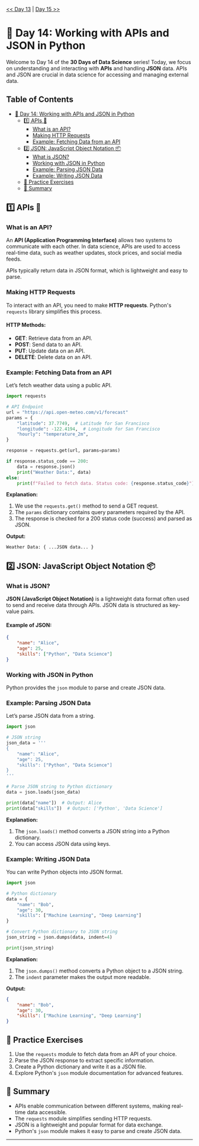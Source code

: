 [<< Day 13](../13_Time%20Series%20Analysis%20Introduction/13_Time%20Series%20Analysis%20Introduction.md) | [Day 15 >>](../15_Regular%20Expressions/15_Regular%20Expressions.md)

# 📘 Day 14: Working with APIs and JSON in Python

Welcome to Day 14 of the **30 Days of Data Science** series! Today, we focus on understanding and interacting with **APIs** and handling **JSON** data. APIs and JSON are crucial in data science for accessing and managing external data.



## Table of Contents

- [📘 Day 14: Working with APIs and JSON in Python](#-day-14-working-with-apis-and-json-in-python)
  - [1️⃣ APIs 📡](#1️⃣-apis-)
    - [What is an API?](#what-is-an-api)
    - [Making HTTP Requests](#making-http-requests)
    - [Example: Fetching Data from an API](#example-fetching-data-from-an-api)
  - [2️⃣ JSON: JavaScript Object Notation 📦](#2️⃣-json-javascript-object-notation-)
    - [What is JSON?](#what-is-json)
    - [Working with JSON in Python](#working-with-json-in-python)
    - [Example: Parsing JSON Data](#example-parsing-json-data)
    - [Example: Writing JSON Data](#example-writing-json-data)
  - [🧠 Practice Exercises](#-practice-exercises)
  - [🌟 Summary](#-summary)
  

## 1️⃣ APIs 📡

### What is an API?

An **API (Application Programming Interface)** allows two systems to communicate with each other. In data science, APIs are used to access real-time data, such as weather updates, stock prices, and social media feeds.

APIs typically return data in JSON format, which is lightweight and easy to parse.



### Making HTTP Requests

To interact with an API, you need to make **HTTP requests**. Python's `requests` library simplifies this process.

#### HTTP Methods:

- **GET**: Retrieve data from an API.
- **POST**: Send data to an API.
- **PUT**: Update data on an API.
- **DELETE**: Delete data on an API.



### Example: Fetching Data from an API

Let’s fetch weather data using a public API.

```python
import requests

# API Endpoint
url = "https://api.open-meteo.com/v1/forecast"
params = {
    "latitude": 37.7749,  # Latitude for San Francisco
    "longitude": -122.4194,  # Longitude for San Francisco
    "hourly": "temperature_2m",
}

response = requests.get(url, params=params)

if response.status_code == 200:
    data = response.json()
    print("Weather Data:", data)
else:
    print(f"Failed to fetch data. Status code: {response.status_code}")
```

**Explanation:**
1. We use the `requests.get()` method to send a GET request.
2. The `params` dictionary contains query parameters required by the API.
3. The response is checked for a 200 status code (success) and parsed as JSON.

**Output:**

```plaintext
Weather Data: { ...JSON data... }
```



## 2️⃣ JSON: JavaScript Object Notation 📦

### What is JSON?

**JSON (JavaScript Object Notation)** is a lightweight data format often used to send and receive data through APIs. JSON data is structured as key-value pairs.

#### Example of JSON:

```json
{
    "name": "Alice",
    "age": 25,
    "skills": ["Python", "Data Science"]
}
```



### Working with JSON in Python

Python provides the `json` module to parse and create JSON data.



### Example: Parsing JSON Data

Let’s parse JSON data from a string.

```python
import json

# JSON string
json_data = '''
{
    "name": "Alice",
    "age": 25,
    "skills": ["Python", "Data Science"]
}
'''

# Parse JSON string to Python dictionary
data = json.loads(json_data)

print(data["name"])  # Output: Alice
print(data["skills"])  # Output: ['Python', 'Data Science']
```

**Explanation:**

1. The `json.loads()` method converts a JSON string into a Python dictionary.
2. You can access JSON data using keys.



### Example: Writing JSON Data

You can write Python objects into JSON format.

```python
import json

# Python dictionary
data = {
    "name": "Bob",
    "age": 30,
    "skills": ["Machine Learning", "Deep Learning"]
}

# Convert Python dictionary to JSON string
json_string = json.dumps(data, indent=4)

print(json_string)
```

**Explanation:**

1. The `json.dumps()` method converts a Python object to a JSON string.
2. The `indent` parameter makes the output more readable.

**Output:**

```json
{
    "name": "Bob",
    "age": 30,
    "skills": ["Machine Learning", "Deep Learning"]
}
```



## 🧠 Practice Exercises

1. Use the `requests` module to fetch data from an API of your choice.
2. Parse the JSON response to extract specific information.
3. Create a Python dictionary and write it as a JSON file.
4. Explore Python's `json` module documentation for advanced features.



## 🌟 Summary

- APIs enable communication between different systems, making real-time data accessible.
- The `requests` module simplifies sending HTTP requests.
- JSON is a lightweight and popular format for data exchange.
- Python's `json` module makes it easy to parse and create JSON data.

---



